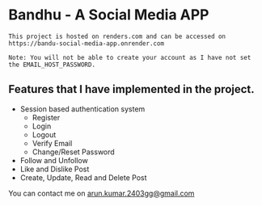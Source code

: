 # Bandhu - A Social Media APP

```
This project is hosted on renders.com and can be accessed on https://bandu-social-media-app.onrender.com

Note: You will not be able to create your account as I have not set the EMAIL_HOST_PASSWORD.
```

## Features that I have implemented in the project.

- Session based authentication system
    + Register
    + Login
    + Logout
    + Verify Email
    + Change/Reset Password
- Follow and Unfollow
- Like and Dislike Post
- Create, Update, Read and Delete Post

You can contact me on arun.kumar.2403gg@gmail.com
